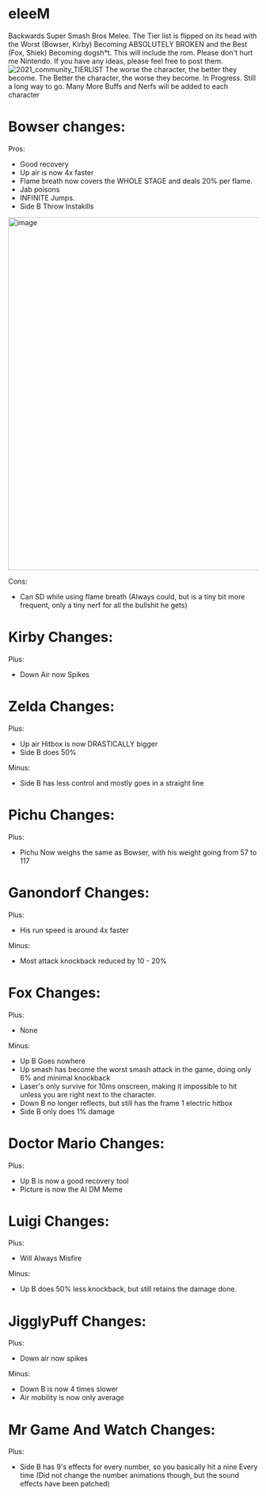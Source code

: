# eleeM 
Backwards Super Smash Bros Melee. The Tier list is flipped on its head with the Worst (Bowser, Kirby) Becoming ABSOLUTELY BROKEN and the Best (Fox, Shiek) Becoming dogsh*t.
This will include the rom. 
Please don't hurt me Nintendo. If you have any ideas, please feel free to post them.
![2021_community_TIERLIST](https://github.com/user-attachments/assets/98bcda76-37e9-4e54-983a-07e1aa890805)
The worse the character, the better they become.
The Better the character, the worse they become.
In Progress. Still a long way to go. Many More Buffs and Nerfs will be added to each character

# Bowser changes:

Pros:
+ Good recovery
+ Up air is now 4x faster
+ Flame breath now covers the WHOLE STAGE and deals 20% per flame.
+ Jab poisons
+ INFINITE Jumps.
+ Side B Throw Instakills
<img width="712" alt="image" src="https://github.com/user-attachments/assets/e3f08b02-0933-4c7e-bb5d-b64c81163d45" />

Cons:

- Can SD while using flame breath (Always could, but is a tiny bit more frequent, only a tiny nerf for all the bullshit he gets)





# Kirby Changes:

Plus:
+ Down Air now Spikes





# Zelda Changes:

Plus:
+ Up air Hitbox is now DRASTICALLY bigger
+ Side B does 50%

Minus:

+ Side B has less control and mostly goes in a straight line





# Pichu Changes:

Plus:

+ Pichu Now weighs the same as Bowser, with his weight going from 57 to 117






# Ganondorf Changes:

Plus:

+ His run speed is around 4x faster

Minus:

+ Most attack knockback reduced by 10 - 20%






# Fox Changes:

Plus:
+ None
  

Minus:

+ Up B Goes nowhere
+ Up smash has become the worst smash attack in the game, doing only 6% and minimal knockback
+ Laser's only survive for 10ms onscreen, making it impossible to hit unless you are right next to the character.
+ Down B no longer reflects, but still has the frame 1 electric hitbox
+ Side B only does 1% damage






# Doctor Mario Changes:

Plus:

+ Up B is now a good recovery tool
+ Picture is now the AI DM Meme


# Luigi Changes:
Plus:
+ Will Always Misfire

Minus:

+ Up B does 50% less knockback, but still retains the damage done.


# JigglyPuff Changes:

Plus: 
+ Down air now spikes

Minus:
+ Down B is now 4 times slower
+ Air mobility is now only average


# Mr Game And Watch Changes:

Plus:
+ Side B has 9's effects for every number, so you basically hit a nine Every time (Did not change the number animations though, but the sound effects have been patched)


